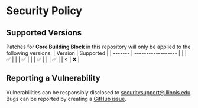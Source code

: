 # Security Policy

## Supported Versions
Patches for **Core Building Block** in this repository will only be applied to the following versions:
| Version | Supported          |
| ------- | ------------------ |
|    | :white_check_mark: |
|    | :white_check_mark: |
|    | :white_check_mark: |
|    | :white_check_mark: |
| <    | :x:              |

## Reporting a Vulnerability
Vulnerabilities can be responsibly disclosed to [securitysupport@illinois.edu](mailto:securitysupport@illinois.edu).
Bugs can be reported by creating a [GitHub issue](https://github.com/rokwire/core-building-block/issues/new).